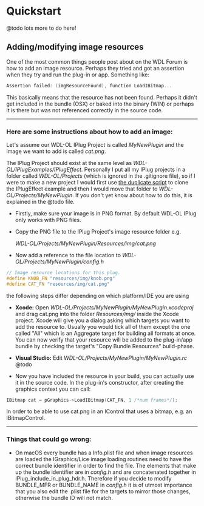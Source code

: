 # Quickstart

@todo lots more to do here!



## Adding/modifying image resources

One of the most common things people post about on the WDL Forum is how to add an image resource. Perhaps they tried and got an assertion when they try and run the plug-in or app. Something like:

```C++
Assertion failed: (imgResourceFound), function LoadIBitmap...
```

This basically means that the resource has not been found. Perhaps it didn't get included in the bundle (OSX) or baked into the binary (WIN) or perhaps it is there but was not referenced correctly in the source code.

***

### Here are some instructions about how to add an image:

Let's assume our WDL-OL IPlug Project is called _MyNewPlugin_ and the image we want to add is called _cat.png_.

The IPlug Project should exist at the same level as _WDL-OL/IPlugExamples/IPlugEffect_. Personally I put all my IPlug projects in a folder called _WDL-OL/Projects_ (which is ignored in the .gitignore file), so if I were to make a new project I would first use [the duplicate script](@todo) to clone the IPlugEffect example and then I would move that folder to _WDL-OL/Projects/MyNewPlugin_. If you don't yet know about how to do this, it is explained in the @todo file.


* Firstly, make sure your image is in PNG format. 
  By default WDL-OL IPlug only works with PNG files.

* Copy the PNG file to the IPlug Project's image resource folder e.g.

  _WDL-OL/Projects/MyNewPlugin/Resources/img/cat.png_

* Now add a reference to the file location to _WDL-OL/Projects/MyNewPlugin/config.h_

```C++ 
// Image resource locations for this plug.
#define KNOB_FN "resources/img/knob.png"
#define CAT_FN "resources/img/cat.png" 
```

the following steps differ depending on which platform/IDE you are using

* **Xcode:** Open _WDL-OL/Projects/MyNewPlugin/MyNewPlugin.xcodeproj_ and drag cat.png into the folder _Resources/img/_   inside the Xcode project. Xcode will give you a dialog asking which targets you want to add the resource to.    Usually you would tick all of them except the one called "All" which is an Aggregate target for building all formats at once. You can now verify that your resource will be added to the plug-in/app bundle by checking the target's "Copy Bundle Resources" build-phase.

* **Visual Studio:** Edit _WDL-OL/Projects/MyNewPlugin/MyNewPlugin.rc_ @todo

* Now you have included the resource in your build, you can actually use it in the source code. In the plug-in's constructor, after creating the graphics context you can call:

```C++
IBitmap cat = pGraphics->LoadIBitmap(CAT_FN, 1 /*num frames*/);
```

In order to be able to use cat.png in an IControl that uses a bitmap, e.g. an IBitmapControl.

***

### Things that could go wrong:

* On macOS every bundle has a Info.plist file and when image resources are loaded the IGraphics/Lice image loading routines need to have the correct bundle identifier in order to find the file. The elements that make up the bundle identifier are in _config.h_ and are concatenated together in IPlug_include_in_plug_hdr.h. Therefore if you decide to modify BUNDLE_MFR or BUNDLE_NAME in _config.h_ it is of utmost importance that you also edit the .plist file for the targets to mirror those changes, otherwise the bundle ID will not match.
